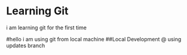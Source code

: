 # Learning Git
 i am learning git for the first time
 
#hello i am using git from local machine
##Local Development
@ using updates branch
